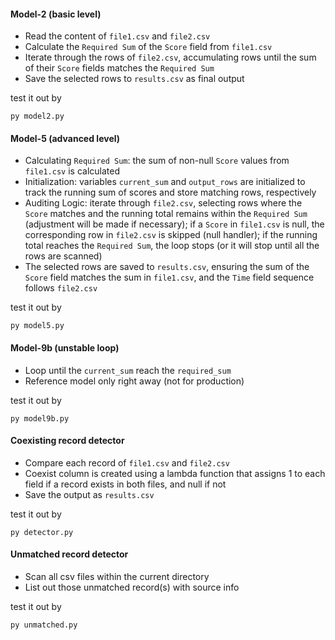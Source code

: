 #### Model-2 (basic level)
- Read the content of `file1.csv` and `file2.csv`
- Calculate the `Required Sum` of the `Score` field from `file1.csv`
- Iterate through the rows of `file2.csv`, accumulating rows until the sum of their `Score` fields matches the `Required Sum`
- Save the selected rows to `results.csv` as final output

test it out by
```
py model2.py
```
#### Model-5 (advanced level)
- Calculating `Required Sum`: the sum of non-null `Score` values from `file1.csv` is calculated
- Initialization: variables `current_sum` and `output_rows` are initialized to track the running sum of scores and store matching rows, respectively
- Auditing Logic: iterate through `file2.csv`, selecting rows where the `Score` matches and the running total remains within the `Required Sum` (adjustment will be made if necessary); if a `Score` in `file1.csv` is null, the corresponding row in `file2.csv` is skipped (null handler); if the running total reaches the `Required Sum`, the loop stops (or it will stop until all the rows are scanned)
- The selected rows are saved to `results.csv`, ensuring the sum of the `Score` field matches the sum in `file1.csv`, and the `Time` field sequence follows `file2.csv`

test it out by
```
py model5.py
```
#### Model-9b (unstable loop)
- Loop until the `current_sum` reach the `required_sum`
- Reference model only right away (not for production)

test it out by
```
py model9b.py
```
#### Coexisting record detector
- Compare each record of `file1.csv` and `file2.csv`
- Coexist column is created using a lambda function that assigns 1 to each field if a record exists in both files, and null if not
- Save the output as `results.csv`

test it out by
```
py detector.py
```
#### Unmatched record detector
- Scan all csv files within the current directory
- List out those unmatched record(s) with source info

test it out by
```
py unmatched.py
```
